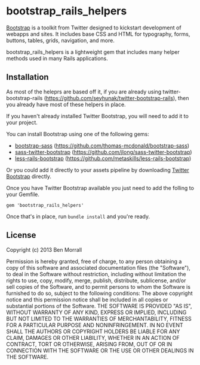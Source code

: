 bootstrap_rails_helpers
=======================

[Bootstrap](http://twitter.github.com/bootstrap/) is a toolkit from Twitter designed to kickstart development of webapps and sites. It includes base CSS and HTML for typography, forms, buttons, tables, grids, navigation, and more.

bootstrap_rails_helpers is a lightweight gem that includes many helper methods used in many Rails applications.

Installation
------------

As most of the heleprs are based off it, if you are already using twitter-bootstrap-rails (https://github.com/seyhunak/twitter-bootstrap-rails), then you already have most of these helpers in place.

If you haven't already installed Twitter Bootstrap, you will need to add it to your project.

You can install Bootstrap using one of the following gems:

- [bootstrap-sass](https://github.com/thomas-mcdonald/bootstrap-sass) (https://github.com/thomas-mcdonald/bootstrap-sass)
- [sass-twitter-bootstrap](https://github.com/jlong/sass-twitter-bootstrap) (https://github.com/jlong/sass-twitter-bootstrap)
- [less-rails-bootstrap](https://github.com/metaskills/less-rails-bootstrap) (https://github.com/metaskills/less-rails-bootstrap)

Or you could add it directly to your assets pipeline by downloading [Twitter Bootstrap](http://twitter.github.com/bootstrap/) directly.

Once you have Twitter Bootstrap available you just need to add the folling to your Gemfile.

```
gem 'bootstrap_rails_helpers'
```

Once that's in place, run `bundle install` and you're ready.

License
-------

Copyright (c) 2013 Ben Morrall

Permission is hereby granted, free of charge, to any person obtaining a copy of this software and associated documentation files (the "Software"), to deal in the Software without restriction, including without limitation the rights to use, copy, modify, merge, publish, distribute, sublicense, and/or sell copies of the Software, and to permit persons to whom the Software is furnished to do so, subject to the following conditions: The above copyright notice and this permission notice shall be included in all copies or substantial portions of the Software. THE SOFTWARE IS PROVIDED "AS IS", WITHOUT WARRANTY OF ANY KIND, EXPRESS OR IMPLIED, INCLUDING BUT NOT LIMITED TO THE WARRANTIES OF MERCHANTABILITY, FITNESS FOR A PARTICULAR PURPOSE AND NONINFRINGEMENT. IN NO EVENT SHALL THE AUTHORS OR COPYRIGHT HOLDERS BE LIABLE FOR ANY CLAIM, DAMAGES OR OTHER LIABILITY, WHETHER IN AN ACTION OF CONTRACT, TORT OR OTHERWISE, ARISING FROM, OUT OF OR IN CONNECTION WITH THE SOFTWARE OR THE USE OR OTHER DEALINGS IN THE SOFTWARE.
